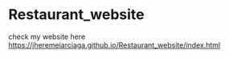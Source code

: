 # Restaurant_website
check my website here https://jheremeiarciaga.github.io/Restaurant_website/index.html
